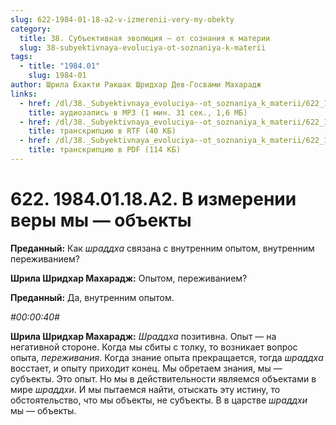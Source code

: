 ```yaml
---
slug: 622-1984-01-18-a2-v-izmerenii-very-my-obekty
category:
  title: 38. Субъективная эволюция — от сознания к материи
  slug: 38-subyektivnaya-evoluciya-ot-soznaniya-k-materii
tags:
  - title: "1984.01"
    slug: 1984-01
author: Шрила Бхакти Ракшак Шридхар Дев-Госвами Махарадж
links:
  - href: /dl/38._Subyektivnaya_evoluciya--ot_soznaniya_k_materii/622_1984.01.18.A2_SridharMj_V_izmerenii_very_my-obyekty.mp3
    title: аудиозапись в MP3 (1 мин. 31 сек., 1,6 МБ)
  - href: /dl/38._Subyektivnaya_evoluciya--ot_soznaniya_k_materii/622_1984.01.18.A2_SridharMj_V_izmerenii_very_my-obyekty.rtf
    title: транскрипцию в RTF (40 КБ)
  - href: /dl/38._Subyektivnaya_evoluciya--ot_soznaniya_k_materii/622_1984.01.18.A2_SridharMj_V_izmerenii_very_my-obyekty.pdf
    title: транскрипцию в PDF (114 КБ)
---
```


# 622. 1984.01.18.A2. В измерении веры мы — объекты

**Преданный:** Как *шраддха* связана с внутренним опытом, внутренним переживанием?

**Шрила Шридхар Махарадж:** Опытом, переживанием?

**Преданный:** Да, внутренним опытом.

*#00:00:40#*

**Шрила Шридхар Махарадж:** *Шраддха* позитивна. Опыт — на негативной стороне. Когда мы сбиты с толку, то возникает вопрос опыта, *переживания*. Когда знание опыта прекращается, тогда *шраддха* восстает, и опыту приходит конец. Мы обретаем знания, мы — субъекты. Это опыт. Но мы в действительности являемся объектами в мире *шраддхи*. И мы пытаемся найти, отыскать эту истину, то обстоятельство, что мы объекты, не субъекты. В в царстве *шраддхи* мы — объекты.

